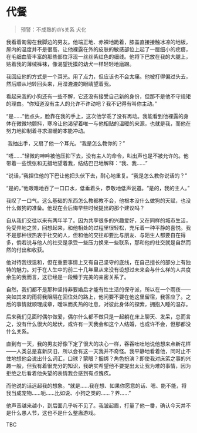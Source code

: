 # 代餐

> 预警：不成熟的d/s关系 犬化

​	我看着匍匐在我脚边的男友。他端正地、赤裸地跪着，膝盖直接接触冰凉的地板，屋内的温度并不是很高，让他裸露在外的皮肤的敏感部位上起了一层细小的疙瘩，在毛细血管丰富的那些部位浮现一丝丝紫红色的细线。他将下巴放在我的大腿上，贴着我的薄绒裤袜，像渴望抚摸的幼犬一样轻轻地磨蹭。

​	我回应他的方式是一个耳光。用了点力，但应该也不会太痛。他被打得偏过头去，然后顺从地转回头来，用湿漉漉的眼睛望着我。

​	看起来我的小狗还有一些不解，它还没有接受自己新的身份，但那不是他不守规矩的理由。“你知道没有主人的允许不许动吧？我不记得有叫你主动。”

​	“是……”他点头，脸靠在我的手上，这次他学乖了没有再动。我能看到他裸露的身体在微微地颤抖，寒冷让他渴望着唯一与他相贴的温暖的来源，也就是我，而他在努力地抑制着寻求温暖的本能冲动。

​	我抽出手，又扇了他一个耳光。“我是怎么教你的？”

​	“唔……”轻微的呻吟被他压抑下去，没有主人的命令，叫出声也是不被允许的。他带着一些慌张和无措地望着我，结结巴巴地解释：“我、我……”

​	“说话，”我捏住他的下巴让他把头伏下去，耐心地重复。“我是怎么教你说话的？”

​	“是的，”他艰难地吞了一口口水，低垂着头，恭敬地低声说道。“是的，我的主人。”

​	我叹了一口气。这么基础的东西怎么教都教不会，他根本没什么做狗的天赋，也没什么做狗的准备。他现在会后悔早些时候提出的那个建议吗？

​	自从我们交往以来有两年半了。因为共享很多的兴趣爱好，又在同样的城市生活，免受异地之苦，回想起来，和他相处的过程里很轻松，充斥着一种平静的喜悦。我不是那种很热衷于社交的人，但和他的交往却要比与朋友、与陌生人都要自在得多，倘若说与他人的社交是承受一些压力换来一些联系，那和他的社交就是自然而然的付出和收获。

​	他对待我很温和，但在重要事情上又有自己坚守的底线，在自己擅长的部分上有独特的魅力。对于在人生中的前二十几年里从来没有设想过未来会与什么样的人共度余生的我而言，这已经是一段臻于完美的亲密关系了。

​	自然，我们都不是那种坚持非要婚后才能有性生活的保守派，所以在一个雨夜——突如其来的雨将我阻隔在回住处的路上，他问要不要在他这里留宿，我答应了。之后的事情就顺理成章，暧昧而炙热的吐息，对彼此身体的探索，拥抱入睡的温存。

​	后来我们见面时偶尔做爱，偶尔什么都不做只是一起躺在床上聊天、发呆，总而言之，没有什么很大的起伏，或许有一天我会和这个人结婚，也或许不会，但那都没什么关系。

​	直到有一天，我的男友好像下定了很大的决心一样，吞吞吐吐地说他想来点新花样——人类总是喜新厌旧，所以会有这一天我并不奇怪。我平静地看着他，同时止不住地想他会说出什么词汇，口球？蒙眼？捆绑？角色扮演？即使我对床笫之事的兴趣一般，但我有着很充分的知识，我确实希望他不要提出太让我为难的事情，因为拒绝之后看着他失望的表情我会感到有点愧疚。

​	而他说的话远超我的想象。“就是……我在想、如果你愿意的话、嗯、能不能，将我当成宠物……呃……比如说、小狗之类的……？养……”

​	他声音越来越小，到后面几乎听不见了。我皱起眉，打量了他一番，确认今天并不是什么愚人节，这也不是什么整蛊游戏。

TBC